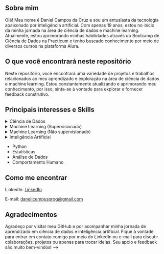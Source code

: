 ## Sobre mim

Olá! Meu nome é Daniel Campos da Cruz e sou um entusiasta da tecnologia apaixonado por inteligência artificial. Com apenas 19 anos, estou no início da minha jornada na área de ciência de dados e machine learning. Atualmente, estou aprimorando minhas habilidades através do Bootcamp de Ciência de Dados na Practicum e tenho buscado conhecimento por meio de diversos cursos na plataforma Alura.

## O que você encontrará neste repositório

Neste repositório, você encontrará uma variedade de projetos e trabalhos relacionados ao meu aprendizado e exploração na área de ciência de dados e machine learning. Estou constantemente atualizando e aprimorando meu conhecimento, por isso, sinta-se à vontade para explorar e fornecer feedback construtivo.

## Principais interesses e Skills

<details>  
  <summary>Ciência de Dados</summary>
  
  - Estatísticas
  - Álgebra Linear 
  - Fundamentos da Computação
  - Fundamentos do aprendizado de maquina
  - Conhecimento com banco de dados
  - Vizualização e Limpeza de dados
    
</details>

<details>
  <summary>Machine Learning (Supervisionado)</summary>

  - Linear Model (Regressão e Classificação)
  - KNN
  - Decision Tree (Classifier and Regressor) 
  - Ensemble Learning (Bagging and Boosting)
  - Generative Model
  - Metricas de validação (Classificação e Regressão)
  - Tecnica de Validação cruzada
  - Tecnicas de Otimização
    
</details>

<details>
  <summary>Machine Learning (Não supervisionado)</summary>

  - Clustering (Conhecimento Limitado - Ainda em estudo)
  
</details>


<details><summary>Inteligência Artificial</summary>
  
Tenho um grande interesse por esta área, mas minha experiência prática na criação de projetos que podem ser classificados como Inteligência Artificial ainda está em estágios iniciais.
</details>

- Python
- Estatísticas
- Análise de Dados
- Comportamento Humano

## Como me encontrar

LinkedIn: [LinkedIn](https://www.linkedin.com/in/daniel-campos-b39881278/)

E-mail: daneilcempusprog@gmail.com

## Agradecimentos

Agradeço por visitar meu GitHub e por acompanhar minha jornada de aprendizado em ciência de dados e inteligência artificial. Fique à vontade para entrar em contato comigo por meio do LinkedIn ou e-mail para discutir colaborações, projetos ou apenas para trocar ideias. Seu apoio e feedback são muito bem-vindos!
-->


